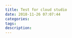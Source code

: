 ```yaml
---
title: Test for cloud studio
date: 2018-11-26 07:07:44
categories:
tags:
description:
---
```

##

##

##

